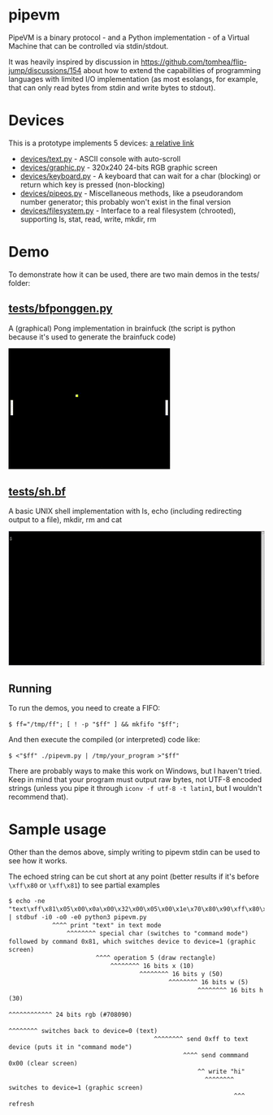 # pipevm
PipeVM is a binary protocol - and a Python implementation - of a Virtual Machine that can be controlled via stdin/stdout.

It was heavily inspired by discussion in https://github.com/tomhea/flip-jump/discussions/154 about how to extend the capabilities of programming languages with limited I/O implementation (as most esolangs, for example, that can only read bytes from stdin and write bytes to stdout).

# Devices
This is a prototype implements 5 devices:
[a relative link](other_file.md)
  * [devices/text.py](devices/text.py) - ASCII console with auto-scroll
  * [devices/graphic.py](devices/graphic.py) - 320x240 24-bits RGB graphic screen
  * [devices/keyboard.py](devices/keyboard.py) - A keyboard that can wait for a char (blocking) or return which key is pressed (non-blocking)
  * [devices/pipeos.py](devices/pipeos.py) - Miscellaneous methods, like a pseudorandom number generator; this probably won't exist in the final version
  * [devices/filesystem.py](devices/filesystem.py) - Interface to a real filesystem (chrooted), supporting ls, stat, read, write, mkdir, rm

# Demo
To demonstrate how it can be used, there are two main demos in the tests/ folder:

## [tests/bfponggen.py](tests/bfponggen.py)
A (graphical) Pong implementation in brainfuck (the script is python because it's used to generate the brainfuck code)

![pong prototype in brainfuck](demos/pong.gif?raw=true "Pong prototype in Brainfuck")


## [tests/sh.bf](tests/sh.bf)
A basic UNIX shell implementation with ls, echo (including redirecting output to a file), mkdir, rm and cat

![UNIX Shell prototype in brainfuck](demos/shell.gif?raw=true "UNIX Shell prototype in Brainfuck")


## Running

To run the demos, you need to create a FIFO:

`$ ff="/tmp/ff"; [ ! -p "$ff" ] && mkfifo "$ff";`

And then execute the compiled (or interpreted) code like:

`$ <"$ff" ./pipevm.py | /tmp/your_program >"$ff"`

There are probably ways to make this work on Windows, but I haven't tried.
Keep in mind that your program must output raw bytes, not UTF-8 encoded strings (unless you pipe it through `iconv -f utf-8 -t latin1`, but I wouldn't recommend that).


# Sample usage
Other than the demos above, simply writing to pipevm stdin can be used to see how it works.

The echoed string can be cut short at any point (better results if it's before `\xff\x80` or `\xff\x81`) to see partial examples

```
$ echo -ne "text\xff\x81\x05\x00\x0a\x00\x32\x00\x05\x00\x1e\x70\x80\x90\xff\x80\xff\xff\x00hi\xff\x81\x00" | stdbuf -i0 -o0 -e0 python3 pipevm.py
            ^^^^ print "text" in text mode
                ^^^^^^^^ special char (switches to "command mode") followed by command 0x81, which switches device to device=1 (graphic screen)
                        ^^^^ operation 5 (draw rectangle)
                            ^^^^^^^^ 16 bits x (10)
                                    ^^^^^^^^ 16 bits y (50)
                                            ^^^^^^^^ 16 bits w (5)
                                                    ^^^^^^^^ 16 bits h (30)
                                                            ^^^^^^^^^^^^ 24 bits rgb (#708090)
                                                                        ^^^^^^^^ switches back to device=0 (text)
										^^^^^^^^ send 0xff to text device (puts it in "command mode")
										        ^^^^ send commmand 0x00 (clear screen)
										            ^^ write "hi"
										              ^^^^^^^^ switches to device=1 (graphic screen)
										                      ^^^ refresh
```
